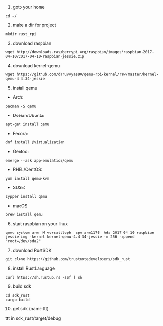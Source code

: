 
1. goto your home

```
cd ~/
```

2. make a dir for project

```
mkdir rust_rpi
```

3. download raspbian

```
wget http://downloads.raspberrypi.org/raspbian/images/raspbian-2017-04-10/2017-04-10-raspbian-jessie.zip
```

4. download kernel-qemu

```
wget https://github.com/dhruvvyas90/qemu-rpi-kernel/raw/master/kernel-qemu-4.4.34-jessie
```

5. install qemu

* Arch: 
```
pacman -S qemu
```

* Debian/Ubuntu: 

```
apt-get install qemu
```

* Fedora: 
```
dnf install @virtualization
```

* Gentoo: 
```
emerge --ask app-emulation/qemu
```

* RHEL/CentOS: 
```
yum install qemu-kvm
```
* SUSE: 
```
zypper install qemu
```

* macOS

```
brew install qemu
```

6. start raspbian on your linux

```
qemu-system-arm -M versatilepb -cpu arm1176 -hda 2017-04-10-raspbian-jessie.img -kernel kernel-qemu-4.4.34-jessie -m 256 -append "root=/dev/sda2"
```

7. download RustSDK

```
git clone https://github.com/trustnotedevelopers/sdk_rust
```

8. install RustLanguage

```
curl https://sh.rustup.rs -sSf | sh
```

9. build sdk

```
cd sdk_rust
cargo build
```

10. get sdk (name:ttt)

ttt in sdk_rust/target/debug
